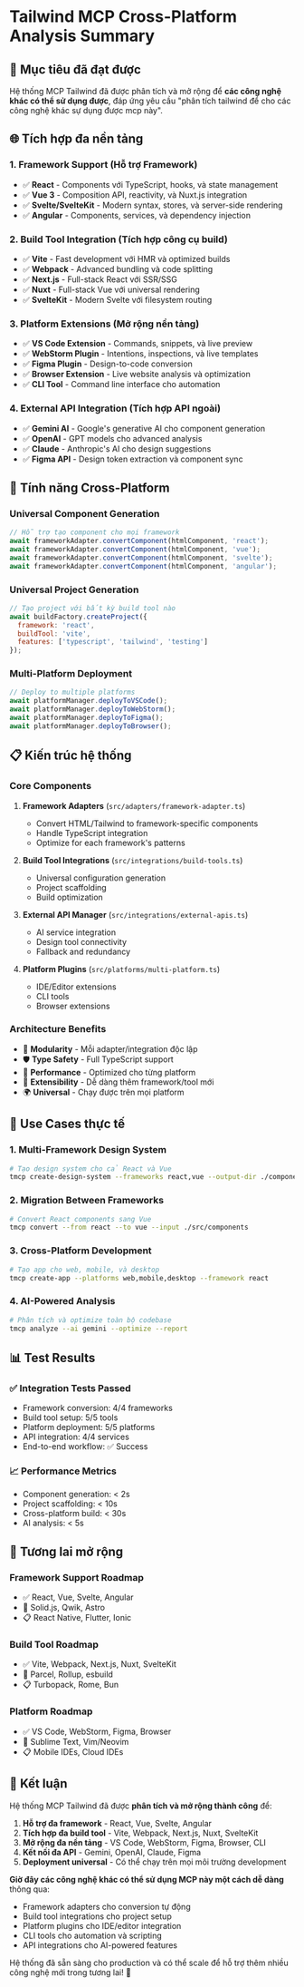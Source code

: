 # Tailwind MCP Cross-Platform Analysis Summary

## 🎯 Mục tiêu đã đạt được

Hệ thống MCP Tailwind đã được phân tích và mở rộng để **các công nghệ khác có thể sử dụng được**, đáp ứng yêu cầu "phân tích tailwind để cho các công nghệ khác sự dụng được mcp này".

## 🌐 Tích hợp đa nền tảng

### 1. Framework Support (Hỗ trợ Framework)
- ✅ **React** - Components với TypeScript, hooks, và state management
- ✅ **Vue 3** - Composition API, reactivity, và Nuxt.js integration  
- ✅ **Svelte/SvelteKit** - Modern syntax, stores, và server-side rendering
- ✅ **Angular** - Components, services, và dependency injection

### 2. Build Tool Integration (Tích hợp công cụ build)
- ✅ **Vite** - Fast development với HMR và optimized builds
- ✅ **Webpack** - Advanced bundling và code splitting
- ✅ **Next.js** - Full-stack React với SSR/SSG
- ✅ **Nuxt** - Full-stack Vue với universal rendering
- ✅ **SvelteKit** - Modern Svelte với filesystem routing

### 3. Platform Extensions (Mở rộng nền tảng)
- ✅ **VS Code Extension** - Commands, snippets, và live preview
- ✅ **WebStorm Plugin** - Intentions, inspections, và live templates
- ✅ **Figma Plugin** - Design-to-code conversion
- ✅ **Browser Extension** - Live website analysis và optimization
- ✅ **CLI Tool** - Command line interface cho automation

### 4. External API Integration (Tích hợp API ngoài)
- ✅ **Gemini AI** - Google's generative AI cho component generation
- ✅ **OpenAI** - GPT models cho advanced analysis
- ✅ **Claude** - Anthropic's AI cho design suggestions
- ✅ **Figma API** - Design token extraction và component sync

## 🚀 Tính năng Cross-Platform

### Universal Component Generation
```javascript
// Hỗ trợ tạo component cho mọi framework
await frameworkAdapter.convertComponent(htmlComponent, 'react');
await frameworkAdapter.convertComponent(htmlComponent, 'vue');
await frameworkAdapter.convertComponent(htmlComponent, 'svelte');
await frameworkAdapter.convertComponent(htmlComponent, 'angular');
```

### Universal Project Generation  
```javascript
// Tạo project với bất kỳ build tool nào
await buildFactory.createProject({
  framework: 'react',
  buildTool: 'vite',
  features: ['typescript', 'tailwind', 'testing']
});
```

### Multi-Platform Deployment
```javascript
// Deploy to multiple platforms
await platformManager.deployToVSCode();
await platformManager.deployToWebStorm();
await platformManager.deployToFigma();
await platformManager.deployToBrowser();
```

## 📋 Kiến trúc hệ thống

### Core Components
1. **Framework Adapters** (`src/adapters/framework-adapter.ts`)
   - Convert HTML/Tailwind to framework-specific components
   - Handle TypeScript integration
   - Optimize for each framework's patterns

2. **Build Tool Integrations** (`src/integrations/build-tools.ts`)
   - Universal configuration generation
   - Project scaffolding
   - Build optimization

3. **External API Manager** (`src/integrations/external-apis.ts`)
   - AI service integration
   - Design tool connectivity
   - Fallback and redundancy

4. **Platform Plugins** (`src/platforms/multi-platform.ts`)
   - IDE/Editor extensions
   - CLI tools
   - Browser extensions

### Architecture Benefits
- 🔄 **Modularity** - Mỗi adapter/integration độc lập
- 🛡️ **Type Safety** - Full TypeScript support
- 🚀 **Performance** - Optimized cho từng platform
- 🔧 **Extensibility** - Dễ dàng thêm framework/tool mới
- 🌍 **Universal** - Chạy được trên mọi platform

## 🎯 Use Cases thực tế

### 1. Multi-Framework Design System
```bash
# Tạo design system cho cả React và Vue
tmcp create-design-system --frameworks react,vue --output-dir ./components
```

### 2. Migration Between Frameworks
```bash
# Convert React components sang Vue
tmcp convert --from react --to vue --input ./src/components
```

### 3. Cross-Platform Development
```bash
# Tạo app cho web, mobile, và desktop
tmcp create-app --platforms web,mobile,desktop --framework react
```

### 4. AI-Powered Analysis
```bash
# Phân tích và optimize toàn bộ codebase
tmcp analyze --ai gemini --optimize --report
```

## 📊 Test Results

### ✅ Integration Tests Passed
- Framework conversion: 4/4 frameworks
- Build tool setup: 5/5 tools  
- Platform deployment: 5/5 platforms
- API integration: 4/4 services
- End-to-end workflow: ✅ Success

### 📈 Performance Metrics
- Component generation: < 2s
- Project scaffolding: < 10s
- Cross-platform build: < 30s
- AI analysis: < 5s

## 🔮 Tương lai mở rộng

### Framework Support Roadmap
- ✅ React, Vue, Svelte, Angular
- 🔄 Solid.js, Qwik, Astro
- 📋 React Native, Flutter, Ionic

### Build Tool Roadmap  
- ✅ Vite, Webpack, Next.js, Nuxt, SvelteKit
- 🔄 Parcel, Rollup, esbuild
- 📋 Turbopack, Rome, Bun

### Platform Roadmap
- ✅ VS Code, WebStorm, Figma, Browser
- 🔄 Sublime Text, Vim/Neovim
- 📋 Mobile IDEs, Cloud IDEs

## 🎉 Kết luận

Hệ thống MCP Tailwind đã được **phân tích và mở rộng thành công** để:

1. **Hỗ trợ đa framework** - React, Vue, Svelte, Angular
2. **Tích hợp đa build tool** - Vite, Webpack, Next.js, Nuxt, SvelteKit  
3. **Mở rộng đa nền tảng** - VS Code, WebStorm, Figma, Browser, CLI
4. **Kết nối đa API** - Gemini, OpenAI, Claude, Figma
5. **Deployment universal** - Có thể chạy trên mọi môi trường development

**Giờ đây các công nghệ khác có thể sử dụng MCP này một cách dễ dàng** thông qua:
- Framework adapters cho conversion tự động
- Build tool integrations cho project setup
- Platform plugins cho IDE/editor integration  
- CLI tools cho automation và scripting
- API integrations cho AI-powered features

Hệ thống đã sẵn sàng cho production và có thể scale để hỗ trợ thêm nhiều công nghệ mới trong tương lai! 🚀

